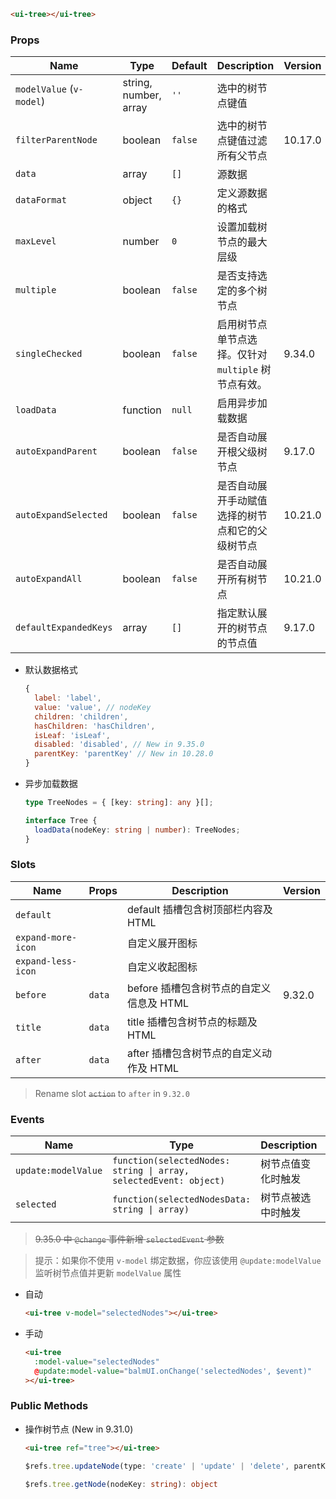 ```html
<ui-tree></ui-tree>
```

### Props

| Name                     | Type                  | Default | Description                                          | Version |
| ------------------------ | --------------------- | ------- | ---------------------------------------------------- | ------- |
| `modelValue` (`v-model`) | string, number, array | `''`    | 选中的树节点键值                                     |         |
| `filterParentNode`       | boolean               | `false` | 选中的树节点键值过滤所有父节点                       | 10.17.0 |
| `data`                   | array                 | `[]`    | 源数据                                               |         |
| `dataFormat`             | object                | `{}`    | 定义源数据的格式                                     |         |
| `maxLevel`               | number                | `0`     | 设置加载树节点的最大层级                             |         |
| `multiple`               | boolean               | `false` | 是否支持选定的多个树节点                             |         |
| `singleChecked`          | boolean               | `false` | 启用树节点单节点选择。仅针对 `multiple` 树节点有效。 | 9.34.0  |
| `loadData`               | function              | `null`  | 启用异步加载数据                                     |         |
| `autoExpandParent`       | boolean               | `false` | 是否自动展开根父级树节点                             | 9.17.0  |
| `autoExpandSelected`     | boolean               | `false` | 是否自动展开手动赋值选择的树节点和它的父级树节点     | 10.21.0 |
| `autoExpandAll`          | boolean               | `false` | 是否自动展开所有树节点                               | 10.21.0 |
| `defaultExpandedKeys`    | array                 | `[]`    | 指定默认展开的树节点的节点值                         | 9.17.0  |

- 默认数据格式

  ```js
  {
    label: 'label',
    value: 'value', // nodeKey
    children: 'children',
    hasChildren: 'hasChildren',
    isLeaf: 'isLeaf',
    disabled: 'disabled', // New in 9.35.0
    parentKey: 'parentKey' // New in 10.28.0
  }
  ```

- 异步加载数据

  ```ts
  type TreeNodes = { [key: string]: any }[];

  interface Tree {
    loadData(nodeKey: string | number): TreeNodes;
  }
  ```

### Slots

| Name               | Props  | Description                              | Version |
| ------------------ | ------ | ---------------------------------------- | ------- |
| `default`          |        | default 插槽包含树顶部栏内容及 HTML      |         |
| `expand-more-icon` |        | 自定义展开图标                           |         |
| `expand-less-icon` |        | 自定义收起图标                           |         |
| `before`           | `data` | before 插槽包含树节点的自定义信息及 HTML | 9.32.0  |
| `title`            | `data` | title 插槽包含树节点的标题及 HTML        |         |
| `after`            | `data` | after 插槽包含树节点的自定义动作及 HTML  |         |

> Rename slot <del>`action`</del> to `after` in `9.32.0`

### Events

| Name                | Type                                                              | Description        | Version |
| ------------------- | ----------------------------------------------------------------- | ------------------ | ------- |
| `update:modelValue` | `function(selectedNodes: string \| array, selectedEvent: object)` | 树节点值变化时触发 |         |
| `selected`          | `function(selectedNodesData: string \| array)`                    | 树节点被选中时触发 | 9.34.0  |

> <del>9.35.0 中 `@change` 事件新增 `selectedEvent` 参数</del>

> 提示：如果你不使用 `v-model` 绑定数据，你应该使用 `@update:modelValue` 监听树节点值并更新 `modelValue` 属性

- 自动

  ```html
  <ui-tree v-model="selectedNodes"></ui-tree>
  ```

- 手动

  ```html
  <ui-tree
    :model-value="selectedNodes"
    @update:model-value="balmUI.onChange('selectedNodes', $event)"
  ></ui-tree>
  ```

### Public Methods

- 操作树节点 (New in 9.31.0)

  ```html
  <ui-tree ref="tree"></ui-tree>
  ```

  ```ts
  $refs.tree.updateNode(type: 'create' | 'update' | 'delete', parentKey: string | number, nodeData: object)

  $refs.tree.getNode(nodeKey: string): object
  ```
